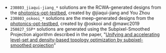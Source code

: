 - `230803_jiaqui-jiang_*` solutions are the RCWA-generated designs from the [photonics-opt-testbed](https://github.com/NanoComp/photonics-opt-testbed/tree/main/Metagrating3D), created by @jiaqui-jiang and You Zhou
- `230803_oskooi_*` solutions are the meep-generated designs from the [photonics-opt-testbed](https://github.com/NanoComp/photonics-opt-testbed/tree/main/Metagrating3D), created by @oskooi and @mawc2019
- `250827_SSP*` solutions are generated using the Subpixel-Smoothed Projection algorithm described in the paper, "[Unifying and accelerating level-set and density-based topology optimization by subpixel-smoothed projection](https://doi.org/10.1364/OE.563512)"